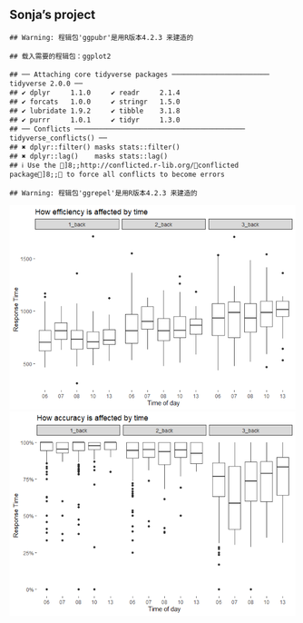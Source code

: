 ## Sonja’s project

    ## Warning: 程辑包'ggpubr'是用R版本4.2.3 来建造的

    ## 载入需要的程辑包：ggplot2

    ## ── Attaching core tidyverse packages ──────────────────────── tidyverse 2.0.0 ──
    ## ✔ dplyr     1.1.0     ✔ readr     2.1.4
    ## ✔ forcats   1.0.0     ✔ stringr   1.5.0
    ## ✔ lubridate 1.9.2     ✔ tibble    3.1.8
    ## ✔ purrr     1.0.1     ✔ tidyr     1.3.0
    ## ── Conflicts ────────────────────────────────────────── tidyverse_conflicts() ──
    ## ✖ dplyr::filter() masks stats::filter()
    ## ✖ dplyr::lag()    masks stats::lag()
    ## ℹ Use the ]8;;http://conflicted.r-lib.org/conflicted package]8;; to force all conflicts to become errors

    ## Warning: 程辑包'ggrepel'是用R版本4.2.3 来建造的

![](Plot_files/figure-markdown_strict/unnamed-chunk-1-1.png)![](Plot_files/figure-markdown_strict/unnamed-chunk-1-2.png)

